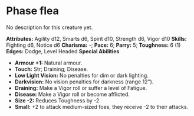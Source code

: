 # Phase flea

No description for this creature yet.

**Attributes:** Agility d12, Smarts d6, Spirit d10, Strength d6, Vigor
d10
**Skills:** Fighting d6, Notice d6
**Charisma:** -; **Pace:** 6; **Parry:** 5; **Toughness:** 6 (1)
**Edges:** Dodge, Level Headed
**Special Abilities**

- **Armour +1:** Natural armour.
- **Touch:** Str; Draining; Disease.
- **Low Light Vision:** No penalties for dim or dark lighting.
- **Darkvision:** No vision penalties for darkness (range 12").
- **Draining:** Make a Vigor roll or suffer a level of Fatigue.
- **Disease:** Make a Vigor roll or become afflicted.
- **Size -2:** Reduces Toughness by -2.
- **Small:** +2 to attack medium-sized foes, they receive -2 to their
attacks.
